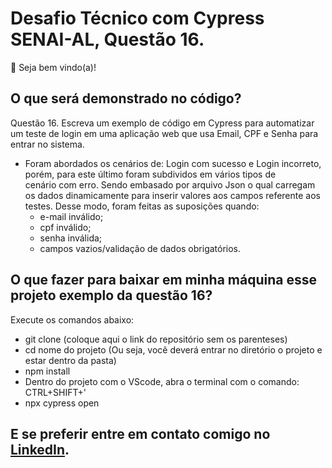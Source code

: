 # Desafio Técnico com Cypress SENAI-AL, Questão 16.

👋 Seja bem vindo(a)!

## O que será demonstrado no código?

Questão 16. Escreva um exemplo de código em Cypress para automatizar um teste de login em uma
aplicação web que usa Email, CPF e Senha para entrar no sistema.

- Foram abordados os cenários de: Login com sucesso e Login incorreto, porém, para este último foram subdividos em vários tipos de    
  cenário com erro. Sendo embasado por arquivo Json o qual carregam os dados dinamicamente para inserir valores aos campos referente aos testes. Desse modo, foram feitas as suposições quando:
  - e-mail inválido;
  - cpf inválido;
  - senha inválida;
  - campos vazios/validação de dados obrigatórios.

## O que fazer para baixar em minha máquina esse projeto exemplo da questão 16?  

Execute os comandos abaixo:

- git clone (coloque aqui o link do repositório sem os parenteses)
- cd nome do projeto (Ou seja, você deverá entrar no diretório o projeto e estar dentro da pasta)
- npm install
- Dentro do projeto com o VScode, abra o terminal com o comando: CTRL+SHIFT+'
- npx cypress open

## E se preferir entre em contato comigo no [LinkedIn](https://www.linkedin.com/in/alan-garcia-santos/).

 
